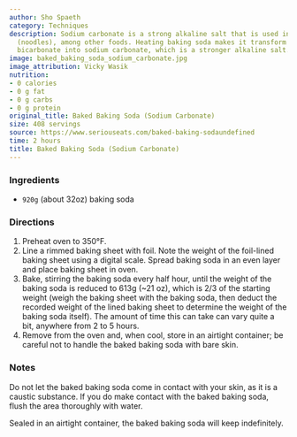 ```yaml
---
author: Sho Spaeth
category: Techniques
description: Sodium carbonate is a strong alkaline salt that is used in making ramen
  (noodles), among other foods. Heating baking soda makes it transform from sodium
  bicarbonate into sodium carbonate, which is a stronger alkaline salt.
image: baked_baking_soda_sodium_carbonate.jpg
image_attribution: Vicky Wasik
nutrition:
- 0 calories
- 0 g fat
- 0 g carbs
- 0 g protein
original_title: Baked Baking Soda (Sodium Carbonate)
size: 408 servings
source: https://www.seriouseats.com/baked-baking-sodaundefined
time: 2 hours
title: Baked Baking Soda (Sodium Carbonate)
---
```

### Ingredients

* `920g` (about 32oz) baking soda

### Directions

1. Preheat oven to 350°F.
2. Line a rimmed baking sheet with foil. Note the weight of the foil-lined baking sheet using a digital scale. Spread baking soda in an even layer and place baking sheet in oven.
3. Bake, stirring the baking soda every half hour, until the weight of the baking soda is reduced to 613g (~21 oz), which is 2/3 of the starting weight (weigh the baking sheet with the baking soda, then deduct the recorded weight of the lined baking sheet to determine the weight of the baking soda itself). The amount of time this can take can vary quite a bit, anywhere from 2 to 5 hours.
4. Remove from the oven and, when cool, store in an airtight container; be careful not to handle the baked baking soda with bare skin.

### Notes

Do not let the baked baking soda come in contact with your skin, as it is a caustic substance. If you do make contact with the baked baking soda, flush the area thoroughly with water.

Sealed in an airtight container, the baked baking soda will keep indefinitely.
